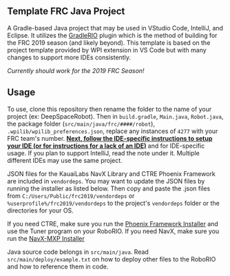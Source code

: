 Template FRC Java Project
---

A Gradle-based Java project that may be used in VStudio Code, IntelliJ, and Eclipse. It utilizes the [GradleRIO](https://github.com/wpilibsuite/GradleRIO) plugin which is the method of building for the FRC 2019 season (and likely beyond). This template is based on the project template provided by WPI extension in VS Code but with many changes to support more IDEs consistently.

*Currently should work for the 2019 FRC Season!*

Usage
---
To use, clone this repository then rename the folder to the name of your project (ex: DeepSpaceRobot). Then in `build.gradle`, `Main.java`, `Robot.java`, the package folder (`src/main/java/frc/####/robot`), `.wpilib/wpilib_preferences.json`, replace any instances of `4277` with your FRC team's number. **[Next, follow the IDE-specific instructions to setup your IDE (or for instructions for a lack of an IDE)](IDE_SPECIFIC.MD)** and for IDE-specific usage. If you plan to support IntelliJ, read the note under it. Multiple different IDEs may use the same project. 

JSON files for the KauaiLabs NavX Library and CTRE Phoenix Framework are included in `vendordeps`. You may want to update the JSON files by running the installer as listed below. Then copy and paste the .json files from `C:/Users/Public/frc2019/vendordeps` or `%userprofile%/frc2019/vendordeps` to the project's `vendordeps` folder or the directories for your OS.

If you need CTRE, make sure you run the [Phoenix Framework Installer](http://www.ctr-electronics.com/hro.html#product_tabs_technical_resources) and use the Tuner program on your RoboRIO.
If you need NavX, make sure you run the [NavX-MXP Installer](https://www.kauailabs.com/public_files/navx-mxp/navx-mxp.zip)

Java source code belongs in `src/main/java`. Read `src/main/deploy/example.txt` on how to deploy other files to the RoboRIO and how to reference them in code.